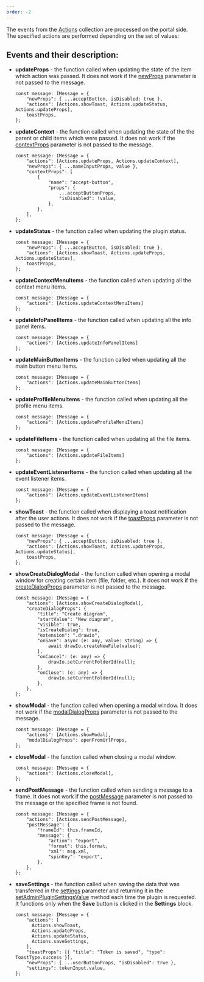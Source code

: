 ```yaml
---
order: -2
---
```



The events from the [Actions](/docspace/pluginssdk/codingplugin/pluginmessage#actions) collection are processed on the portal side. The specified actions are performed depending on the set of values:

## Events and their description:

* **updateProps** - the function called when updating the state of the item which action was passed. It does not work if the [newProps](/docspace/pluginssdk/codingplugin/pluginmessage#newProps) parameter is not passed to the message.

  ```
  const message: IMessage = {
      "newProps": { ...acceptButton, isDisabled: true },
      "actions": [Actions.showToast, Actions.updateStatus, Actions.updateProps],
      toastProps,
  };
  ```

* **updateContext** - the function called when updating the state of the the parent or child items which were passed. It does not work if the [contextProps](/docspace/pluginssdk/codingplugin/pluginmessage#contextProps) parameter is not passed to the message.

  ```
  const message: IMessage = {
      "actions": [Actions.updateProps, Actions.updateContext],
      "newProps": { ...nameInputProps, value },
      "contextProps": [
          {
              "name": "accept-button",
              "props": {
                  ...acceptButtonProps,
                  "isDisabled": !value,
              },
          },
      ],
  };
  ```

* **updateStatus** - the function called when updating the plugin status.

  ```
  const message: IMessage = {
      "newProps": { ...acceptButton, isDisabled: true },
      "actions": [Actions.showToast, Actions.updateProps, Actions.updateStatus],
      toastProps,
  };
  ```

* **updateContextMenuItems** - the function called when updating all the context menu items.

  ```
  const message: IMessage = {
      "actions": [Actions.updateContextMenuItems]
  };
  ```

* **updateInfoPanelItems** - the function called when updating all the info panel items.

  ```
  const message: IMessage = {
      "actions": [Actions.updateInfoPanelItems]
  };
  ```

* **updateMainButtonItems** - the function called when updating all the main button menu items.

  ```
  const message: IMessage = {
      "actions": [Actions.updateMainButtonItems]
  };
  ```

* **updateProfileMenuItems** - the function called when updating all the profile menu items.

  ```
  const message: IMessage = {
      "actions": [Actions.updateProfileMenuItems]
  };
  ```

* **updateFileItems** - the function called when updating all the file items.

  ```
  const message: IMessage = {
      "actions": [Actions.updateFileItems]
  };
  ```

* **updateEventListenerItems** - the function called when updating all the event listener items.

  ```
  const message: IMessage = {
      "actions": [Actions.updateEventListenerItems]
  };
  ```

* **showToast** - the function called when displaying a toast notification after the user actions. It does not work if the [toastProps](/docspace/pluginssdk/codingplugin/pluginmessage#toastProps) parameter is not passed to the message.

  ```
  const message: IMessage = {
      "newProps": { ...acceptButton, isDisabled: true },
      "actions": [Actions.showToast, Actions.updateProps, Actions.updateStatus],
      toastProps,
  };
  ```

* **showCreateDialogModal** - the function called when opening a modal window for creating certain item (file, folder, etc.). It does not work if the [createDialogProps](/docspace/pluginssdk/codingplugin/pluginmessage#createDialogProps) parameter is not passed to the message.

  ```
  const message: IMessage = {
      "actions": [Actions.showCreateDialogModal],
      "createDialogProps": {
          "title": "Create diagram",
          "startValue": "New diagram",
          "visible": true,
          "isCreateDialog": true,
          "extension": ".drawio",
          "onSave": async (e: any, value: string) => {
              await drawIo.createNewFile(value);
          },
          "onCancel": (e: any) => {
              drawIo.setCurrentFolderId(null);
          },
          "onClose": (e: any) => {
              drawIo.setCurrentFolderId(null);
          },
      },
  };
  ```

* **showModal** - the function called when opening a modal window. It does not work if the [modalDialogProps](/docspace/pluginssdk/codingplugin/pluginmessage#modalDialogProps) parameter is not passed to the message.

  ```
  const message: IMessage = {
      "actions": [Actions.showModal],
      "modalDialogProps": openFromUrlProps,
  };
  ```

* **closeModal** - the function called when closing a modal window.

  ```
  const message: IMessage = {
      "actions": [Actions.closeModal],
  };
  ```

* **sendPostMessage** - the function called when sending a message to a frame. It does not work if the [postMessage](/docspace/pluginssdk/codingplugin/pluginmessage#postMessage) parameter is not passed to the message or the specified frame is not found.

  ```
  const message: IMessage = {
      "actions": [Actions.sendPostMessage],
      "postMessage": {
          "frameId": this.frameId,
          "message": {
              "action": "export",
              "format": this.format,
              "xml": msg.xml,
              "spinKey": "export",
          },
      },
  };
  ```

* **saveSettings** - the function called when saving the data that was transferred in the [settings](/docspace/pluginssdk/codingplugin/pluginmessage#settings) parameter and returning it in the [setAdminPluginSettingsValue](/docspace/pluginssdk/codingplugin/plugintypes/settingsplugin#setAdminPluginSettingsValue) method each time the plugin is requested. It functions only when the **Save** button is clicked in the **Settings** block.

  ```
  const message: IMessage = {
      "actions": [
        Actions.showToast,
        Actions.updateProps,
        Actions.updateStatus,
        Actions.saveSettings,
      ],
      "toastProps": [{ "title": "Token is saved", "type": ToastType.success }],
      "newProps": { ...userButtonProps, "isDisabled": true },
      "settings": tokenInput.value,
  };
  ```
